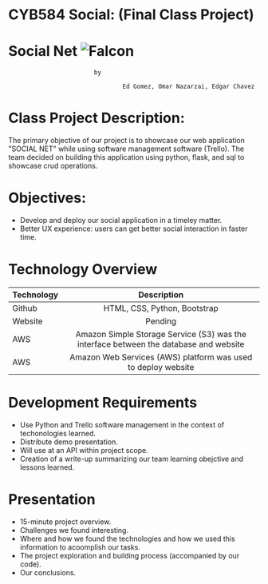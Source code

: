 # CYB584 Social: (Final Class Project)

# **Social Net** ![Falcon](https://encrypted-tbn0.gstatic.com/images?q=tbn%3AANd9GcT9pXGj83jifZBh4wOIVmD1EDnPfkZgO33KLDXjqh5QeQv4hTdS&usqp=CAU)


							by
							
	                                Ed Gomez, Omar Nazarzai, Edgar Chavez 


# Class Project Description:
The primary objective of our project is to showcase our web application "SOCIAL NET" while using software management software (Trello). The team decided on building this application using python, flask, and sql to showcase crud operations.


# Objectives:

+ Develop and deploy our social application in a timeley matter.
+ Better UX experience: users can get better social interaction in faster time.


# Technology Overview

| Technology   		| Description    							|
| :---         		|     :---:      							|
|  Github      		| HTML, CSS, Python, Bootstrap							|  
|  Website		| Pending	|
|  AWS			| Amazon Simple Storage Service (S3) was the interface between the database and website
|  AWS		        | Amazon Web Services (AWS) platform was used to deploy website|


# Development Requirements		
		 
+	Use Python and Trello software management in the context of techonologies learned.
+	Distribute demo presentation. 
+	Will use at an API within project scope. 
+	Creation of a write-up summarizing our team learning obejctive and lessons learned. 
		
# Presentation 	
		
+	15-minute project overview.
+	Challenges we found interesting.
+	Where and how we found the technologies and how we used this information to acoomplish our tasks.
+	The project exploration and building process (accompanied by our code).
+	Our conclusions.

